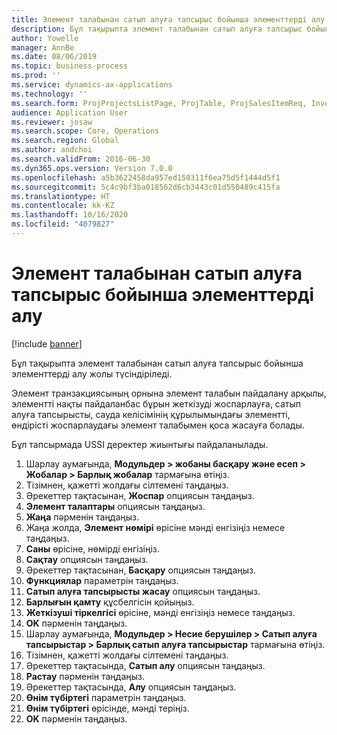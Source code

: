 ```yaml
---
title: Элемент талабынан сатып алуға тапсырыс бойынша элементтерді алу
description: Бұл тақырыпта элемент талабынан сатып алуға тапсырыс бойынша элементтерді алу жолы түсіндіріледі.
author: Yowelle
manager: AnnBe
ms.date: 08/06/2019
ms.topic: business-process
ms.prod: ''
ms.service: dynamics-ax-applications
ms.technology: ''
ms.search.form: ProjProjectsListPage, ProjTable, ProjSalesItemReq, InventItemIdLookupSimple, PurchCreateFromSalesOrder, VendAccountItemLookup, PurchTable, PurchEditLines
audience: Application User
ms.reviewer: josaw
ms.search.scope: Core, Operations
ms.search.region: Global
ms.author: andchoi
ms.search.validFrom: 2016-06-30
ms.dyn365.ops.version: Version 7.0.0
ms.openlocfilehash: a5b3622458da957ed150311f6ea75d5f1444d5f1
ms.sourcegitcommit: 5c4c9bf3ba018562d6cb3443c01d550489c415fa
ms.translationtype: HT
ms.contentlocale: kk-KZ
ms.lasthandoff: 10/16/2020
ms.locfileid: "4079827"
---
```

# <a name="receive-items-on-purchase-order-from-item-requirement"></a>Элемент талабынан сатып алуға тапсырыс бойынша элементтерді алу

[!include [banner](../../includes/banner.md)]

Бұл тақырыпта элемент талабынан сатып алуға тапсырыс бойынша элементтерді алу жолы түсіндіріледі.

Элемент транзакциясының орнына элемент талабын пайдалану арқылы, элементті нақты пайдаланбас бұрын жеткізуді жоспарлауға, сатып алуға тапсырысты, сауда келісімінің құрылымындағы элементті, өндірісті жоспарлаудағы элемент талабымен қоса жасауға болады. 

Бұл тапсырмада USSI деректер жиынтығы пайдаланылады.

1. Шарлау аумағында, **Модульдер > жобаны басқару және есеп > Жобалар > Барлық жобалар** тармағына өтіңіз.
2. Тізімнен, қажетті жолдағы сілтемені таңдаңыз.
3. Әрекеттер тақтасынан, **Жоспар** опциясын таңдаңыз.
4. **Элемент талаптары** опциясын таңдаңыз.
5. **Жаңа** пәрменін таңдаңыз.
6. Жаңа жолда, **Элемент нөмірі** өрісіне мәнді енгізіңіз немесе таңдаңыз.
7. **Саны** өрісіне, нөмірді енгізіңіз.
8. **Сақтау** опциясын таңдаңыз.
9. Әрекеттер тақтасынан, **Басқару** опциясын таңдаңыз.
10. **Функциялар** параметрін таңдаңыз.
11. **Сатып алуға тапсырысты жасау** опциясын таңдаңыз.
12. **Барлығын қамту** құсбелгісін қойыңыз.
13. **Жеткізуші тіркелгісі** өрісіне, мәнді енгізіңіз немесе таңдаңыз.
14. **OK** пәрменін таңдаңыз.
15. Шарлау аумағында, **Модульдер > Несие берушілер > Сатып алуға тапсырыстар > Барлық сатып алуға тапсырыстар** тармағына өтіңіз.
16. Тізімнен, қажетті жолдағы сілтемені таңдаңыз.
17. Әрекеттер тақтасында, **Сатып алу** опциясын таңдаңыз.
18. **Растау** пәрменін таңдаңыз.
19. Әрекеттер тақтасында, **Алу** опциясын таңдаңыз.
20. **Өнім түбіртегі** параметрін таңдаңыз.
21. **Өнім түбіртегі** өрісінде, мәнді теріңіз.
22. **OK** пәрменін таңдаңыз.

